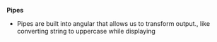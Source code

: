 **Pipes**
- Pipes are built into angular that allows us to transform output., like converting string to uppercase while displaying
